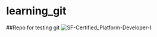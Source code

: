 # learning_git
##Repo for testing git
![SF-Certified_Platform-Developer-I](https://user-images.githubusercontent.com/52507829/120119005-ace66400-c195-11eb-9f9d-b7df3f31d164.png)
